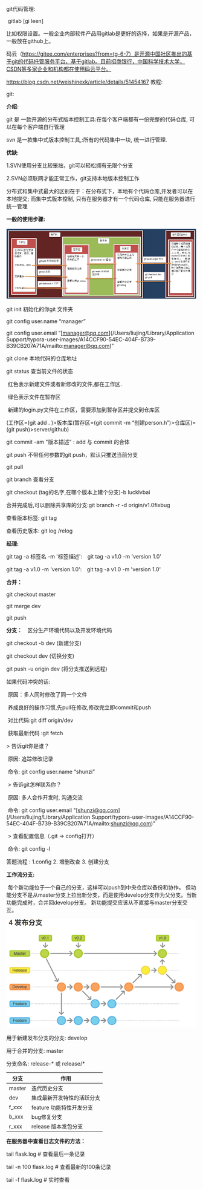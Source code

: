 git代码管理: 

​     gitlab  [gi leen] 

比如权限设置。一般企业内部软件产品用gitlab是更好的选择，如果是开源产品，一般放在github上。

码云（https://gitee.com/enterprises?from=tg-6-7）是开源中国社区推出的基于git的代码托管服务平台，基于gitlab。目前招商银行，中国科学技术大学，CSDN等多家企业和机构都在使用码云平台。

https://blog.csdn.net/weishinexk/article/details/51454167  教程:

git:



**介绍:**

git 是 一款开源的分布式版本控制工具:在每个客户端都有一份完整的代码仓库, 可以在每个客户端自行管理

svn 是一款集中式版本控制工具,:所有的代码集中一块, 统一进行管理.



**优缺:**

1.SVN使用分支比较笨拙，git可以轻松拥有无限个分支

2.SVN必须联网才能正常工作，git支持本地版本控制工作

分布式和集中式最大的区别在于：在分布式下，本地有个代码仓库,开发者可以在本地提交; 而集中式版本控制, 只有在服务器才有一个代码仓库, 只能在服务器进行统一管理



**一般的使用步骤:**

![git使用步骤](./image/git使用步骤.png)

git  init  初始化的你git 文件夹

git config user.name “manager”

git config user.email “[manager@qq.com](/Users/liujing/Library/Application Support/typora-user-images/A14CCF90-54EC-404F-B739-B39CB207A71A/mailto:manager@qq.com)”

git clone   本地代码的仓库地址

git status 查当前文件的状态

​    红色表示新建文件或者新修改的文件,都在工作区.

​    绿色表示文件在暂存区

​    新建的login.py文件在工作区，需要添加到暂存区并提交到仓库区

(工作区=(git add . )>版本库(暂存区=(git commit -m “创建person.h”)>仓库区)=(git push)>server/github)

git commit -am "版本描述"   :  add  与 commit 的合体

git push  不带任何参数的git push，默认只推送当前分支

git pull   

git branch    查看分支

git checkout (tag的名字,在哪个版本上建个分支)-b lucklvbai

合并完成后,可以删除共享库的分支:git branch -r -d origin/v1.0fixbug

查看版本标签: git tag

查看历史版本:  git  log /relog



**经理:**  

git tag -a 标签名 -m '标签描述':　git tag -a v1.0 -m 'version 1.0'

git tag -a v1.0 -m 'version 1.0':　git tag -a v1.0 -m 'version 1.0'

**合并：**

git checkout master

git merge dev

git push



**分支：**　区分生产环境代码以及开发环境代码

git checkout -b dev  (新建分支)

git checkout  dev  (切换分支)

git push -u origin dev   (将分支推送到远程)



如果代码冲突的话:　

​    原因：多人同时修改了同一个文件

​    养成良好的操作习惯,先pull在修改,修改完立即commit和push

​     对比代码:git diff origin/dev 

​     获取最新代码 :git fetch 



\> 告诉git你是谁？

​        原因: 追踪修改记录

​        命令: git config user.name “shunzi”



​    \> 告诉git怎样联系你？

​        原因: 多人合作开发时, 沟通交流

​        命令: git config user.email "[shunzi@qq.com](/Users/liujing/Library/Application Support/typora-user-images/A14CCF90-54EC-404F-B739-B39CB207A71A/mailto:shunzi@qq.com)"



​    \> 查看配置信息（.git -> config打开）

​        命令:  git config -l





答题流程 :  1.config 2. 增删改查 3. 创建分支





**工作流分支:** 

​        每个新功能位于一个自己的分支，这样可以push到中央仓库以备份和协作。 但功能分支不是从master分支上拉出新分支，而是使用develop分支作为父分支。当新功能完成时，合并回develop分支。 新功能提交应该从不直接与master分支交互。



![git工作流](./image/git工作流.png)

用于新建发布分支的分支: develop

用于合并的分支: master

分支命名: release-* 或 release/*







| **分支** | **作用**                   |
| -------- | -------------------------- |
| master   | 迭代历史分支               |
| dev      | 集成最新开发特性的活跃分支 |
| f_xxx    | feature 功能特性开发分支   |
| b_xxx    | bug修复分支                |
| r_xxx    | release 版本发包分支       |



**在服务器中查看日志文件的方法：**

tail flask.log # 查看最后一条记录

tail -n 100 flask.log # 查看最新的100条记录

tail -f flask.log # 实时查看